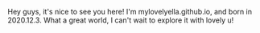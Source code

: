 Hey guys, it's nice to see you here!
I'm mylovelyella.github.io, and born in 2020.12.3.
What a great world, I can't wait to explore it with lovely u!